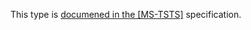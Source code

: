 This type is [documened in the [MS-TSTS]](https://learn.microsoft.com/en-us/openspecs/windows_protocols/ms-tsts/e447edb1-0c11-4ba8-ba14-974c0b632ec0) specification.
